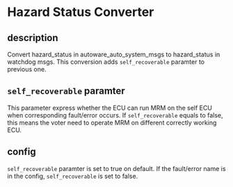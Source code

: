 # Hazard Status Converter

## description
Convert hazard_status in autoware_auto_system_msgs to hazard_status in watchdog msgs. This conversion adds `self_recoverable` paramter to previous one.

## `self_recoverable` paramter
This parameter express whether the ECU can run MRM on the self ECU when corresponding fault/error occurs. If `self_recoverable` equals to false, this means the voter need to operate MRM on different correctly working ECU.

## config
`self_recoverable` paramter is set to true on default. If the fault/error name is in the config, `self_recoverable` is set to false.
